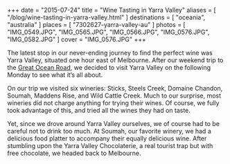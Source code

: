 +++
date    = "2015-07-24"
title   = "Wine Tasting in Yarra Valley"
aliases = [ "/blog/wine-tasting-in-yarra-valley.html" ]
destinations = [ "oceania", "australia" ]
places  = [ "7302627-yarra-valley-au" ]
photos  = [ "IMG_0549.JPG", "IMG_0565.JPG", "IMG_0566.JPG", "IMG_0576.JPG", "IMG_0582.JPG" ]
cover   = "IMG_0576.JPG"
+++

The latest stop in our never-ending journey to find the perfect wine was Yarra Valley, situated one hour east of Melbourne. After our weekend trip to the [Great Ocean Road](/driving-the-great-ocean-road/), we decided to visit Yarra Valley on the following Monday to see what it’s all about.
<!--more-->
On our trip we visited six wineries: Sticks, Steels Creek, Domaine Chandon, Soumah, Maddens Rise, and Wild Cattle Creek. Much to our surprise, most wineries did not charge anything for trying their wines. Of course, we fully took advantage of this, and tried all the wines they had on taste.

Yet, since we drove around Yarra Valley ourselves, we of course had to be careful not to drink too much. At Soumah, our favorite winery, we had a delicious food platter to accompany their equally delicious wine. After stumbling upon the Yarra Valley Chocolaterie, a real tourist trap but with free chocolate, we headed back to Melbourne.